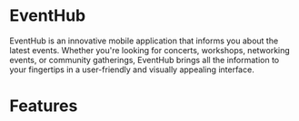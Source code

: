 # EventHub
EventHub is an innovative mobile application that informs you about the latest events. Whether you're looking for concerts, workshops, networking events, or community gatherings, EventHub brings all the information to your fingertips in a user-friendly and visually appealing interface.

# Features
